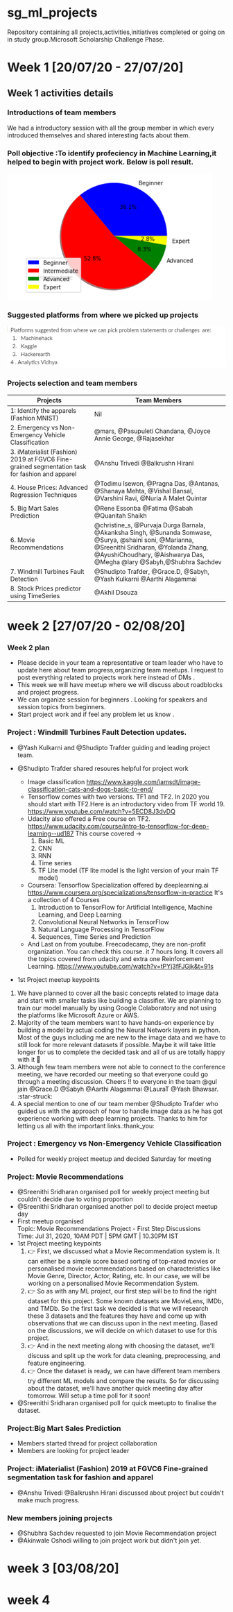 # sg_ml_projects
Repository containing all projects,activities,initiatives completed or going on in study group.Microsoft Scholarship Challenge Phase.

# Week 1 [20/07/20 - 27/07/20]

## Week 1 activities details

### Introductions of team members
We had a introductory session with all the group member in which every introduced themselves and shared interesting facts about them.

### Poll objective :To identify profeciency in Machine Learning,it helped to begin with project work. Below is poll result.
![alt text](https://github.com/AnshuTrivedi/sg_ml_projects/blob/master/assets/pie_chart.png)

### Suggested platforms from where we picked up projects
![alt text](https://github.com/AnshuTrivedi/sg_ml_projects/blob/master/assets/platform_poll.PNG)

### Projects selection and team members
|Projects       |        Team Members           |
|---------------|-------------------------------|
|1: Identify the apparels (Fashion MNIST) | Nil |
|2. Emergency vs Non-Emergency Vehicle Classification| @mars, @Pasupuleti Chandana, @Joyce Annie George, @Rajasekhar|
|3. iMaterialist (Fashion) 2019 at FGVC6 Fine-grained segmentation task for fashion and apparel | @Anshu Trivedi @Balkrushn Hirani|
|4. House Prices: Advanced Regression Techniques| @Todimu Isewon, @Pragna Das, @Antanas, @Shanaya Mehta, @Vishal Bansal, @Varshini Ravi, @Nuria A Malet Quintar|
|5. Big Mart Sales Prediction| @Rene Essonba @Fatima @Sabah @Quanitah Shaikh|
|6. Movie Recommendations|  @christine_s, @Purvaja Durga Barnala, @Akanksha Singh, @Sunanda Somwase, @Surya, @shaini soni, @Marianna, @Sreenithi Sridharan, @Yolanda Zhang,                                  @AyushiChoudhary, @Aishwarya Das, @Megha @lary @Sabyh,@Shubhra Sachdev |
|7. Windmill Turbines Fault Detection| @Shudipto Trafder, @Grace.D, @Sabyh, @Yash Kulkarni @Aarthi Alagammai|
|8. Stock Prices predictor using TimeSeries|@Akhil Dsouza|

# week 2 [27/07/20 - 02/08/20]
### Week 2  plan
* Please decide in your team a representative or team leader  who have to update here about team progress,organizing  team meetups. I request to post everything  related to projects work here instead of DMs .
* This week we will have meetup where we will discuss about roadblocks and project progress.
* We can organize session for beginners . Looking for speakers and session topics from beginners.
* Start project work and if feel any problem let us know .
### Project : Windmill Turbines Fault Detection updates.
* @Yash Kulkarni and @Shudipto Trafder guiding and leading project team.
* @Shudipto Trafder shared resoures helpful for project work 
   * Image classification https://www.kaggle.com/iamsdt/image-classification-cats-and-dogs-basic-to-end/
   * Tensorflow comes with two versions. TF1 and TF2. In 2020 you should start with TF2.Here is an introductory video from TF world 19.
     https://www.youtube.com/watch?v=5ECD8J3dvDQ
   * Udacity also offered a Free course on TF2.
     https://www.udacity.com/course/intro-to-tensorflow-for-deep-learning--ud187
     This course covered ->
     1. Basic ML
     2. CNN
     3. RNN
     4. Time series
     5. TF Lite model (TF lite model is the light version of your main TF model)
   * Coursera: Tensorflow Specialization offered by deeplearning.ai
     https://www.coursera.org/specializations/tensorflow-in-practice
     It's a collection of 4 Courses
     1. Introduction to TensorFlow for Artificial Intelligence, Machine Learning, and Deep Learning
     2. Convolutional Neural Networks in TensorFlow
     3. Natural Language Processing in TensorFlow
     4. Sequences, Time Series and Prediction
   * And Last on from youtube. Freecodecamp, they are non-profit organization. You can check this course. it 7 hours long. It covers
     all the topics covered from udacity and extra one Reinforcement Learning.
     https://www.youtube.com/watch?v=tPYj3fFJGjk&t=91s
     
* 1st Project meetup keypoints
1. We have planned to cover all the basic concepts related to image data and start with smaller tasks like building a classifier. We are planning to train our model manually by    using Google Colaboratory and not using the platforms like Microsoft Azure or AWS. 
2. Majority of the team members want to have hands-on experience by building a model by actual coding the Neural Network layers in python. Most of the guys including me are new    to the image data and we have to still look for more relevant datasets if possible.  Maybe it will take little longer for us to complete the decided task and all of us are      totally happy with it :slightly_smiling_face:
3. Although few team members were not able to connect to the conference meeting, we have recorded our meeting so that everyone could go through a meeting discussion. Cheers !!      to everyone in the team @gul jain @Grace.D @Sabyh @Aarthi Alagammai @LauraT @Yash Bhawsar. :star-struck:
4. A special mention to one of our team member @Shudipto Trafder who guided us with the approach of how to handle image data as he has got experience working with deep learning projects. Thanks to him for letting us all with the important links.:thank_you:

  
   
### Project :  Emergency vs Non-Emergency Vehicle Classification
* Polled for weekly project meetup and decided Saturday for meeting

### Project:   Movie Recommendations
*  @Sreenithi Sridharan organised poll for weekly project meeting but couldn't decide due to voting proportion
*  @Sreenithi Sridharan organised another poll to decide project meetup day 
*  First meetup organised  </br>
   Topic: Movie Recommendations Project - First Step Discussions </br>
   Time: Jul 31, 2020, 10AM PDT | 5PM GMT | 10.30PM IST </br>
* 1st Project meeting keypoints 
   1. :point_right: First, we discussed what a Movie Recommendation system is. It can either be a simple score based sorting of top-rated movies or personalised movie                  recommendations based on characteristics like Movie Genre, Director, Actor, Rating, etc.
       In our case, we will be working on a personalised Movie Recommendation System.
   2. :point_right: So as with any ML project, our first step will be to find the right dataset for this project. Some known datasets are MovieLens, IMDb, and TMDb. So the first        task we decided is that we will research these 3 datasets and the features they have and come up with observations that we can discuss upon in the next meeting.  Based on        the discussions, we will decide on which dataset to use for this project.
   3. :point_right: And in the next meeting along with choosing the dataset, we'll discuss and split up the work for data cleaning, preprocessing, and feature engineering.
   4. :point_right: Once the dataset is ready, we can have different team members try different ML models and compare the results.
       So for discussing about the dataset, we'll have another quick meeting day after tomorrow. Will setup a time poll for it soon!
 * @Sreenithi Sridharan  organised poll for quick meetupto to finalise the dataset.

### Project:Big Mart Sales Prediction
* Members started thread for project collaboration
* Members are looking for project leader 

### Project:  iMaterialist (Fashion) 2019 at FGVC6 Fine-grained segmentation task for fashion and apparel
* @Anshu Trivedi @Balkrushn Hirani discussed about project but couldn't make much progress.

### New members joining projects 
* @Shubhra Sachdev requested to join Movie Recommendation project
* @Akinwale Oshodi  willing to join project work but didn't join yet.

# week 3 [03/08/20]

# week 4


